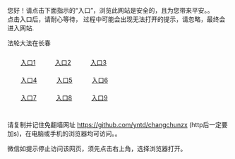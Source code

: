 您好！请点击下面指示的“入口”，浏览此网站是安全的，且为您带来平安。。 <br/>
点击入口后，请耐心等待， 过程中可能会出现无法打开的提示，请忽略，最终会进入网站. </br>

法轮大法在长春<br/>
<div style="padding:10px"><a style="margin:20px" target="_blank" href="https://d44hiylqfnnoq.cloudfront.net/2Qpsp?yfaavmww" id="ccLink1" rel="nofollow">入口1</a> <a target="_blank" style="margin:20px" href="https://d3q5iifw3wv28a.cloudfront.net/2Qpsp?wjaqr" id="ccLink2" rel="nofollow">入口2</a> <a style="margin:20px" target="_blank" href="https://d3ddsh3vivdrh0.cloudfront.net/2Qpsp?czfze" id="ccLink3" rel="nofollow">入口3</a></div>

<div style="padding:10px" ><a style="margin:20px" target="_blank" href="https://d44hiylqfnnoq.cloudfront.net/2Qpsp?yfaavmww" id="ccLink4" rel="nofollow">入口4</a> <a style="margin:20px" href="https://d3q5iifw3wv28a.cloudfront.net/2Qpsp?wjaqr" target="_blank" id="ccLink5" rel="nofollow">入口5</a> <a style="margin:20px" href="https://d3ddsh3vivdrh0.cloudfront.net/2Qpsp?czfze" target="_blank" id="ccLink6" rel="nofollow">入口6</a></div>

<div style="padding:10px"><a style="margin:20px" target="_blank" href="https://d44hiylqfnnoq.cloudfront.net/2Qpsp?yfaavmww" id="ccLink7" rel="nofollow">入口7</a> <a style="margin:20px" href="https://d3q5iifw3wv28a.cloudfront.net/2Qpsp?wjaqr" target="_blank" id="ccLink8" rel="nofollow">入口8</a> <a style="margin:20px" target="_blank" href="https://d3ddsh3vivdrh0.cloudfront.net/2Qpsp?czfze" id="ccLink9" rel="nofollow">入口9</a></div>

<br/>



请复制并记住免翻墙网址 https://github.com/yntd/changchunzx (http后一定要加s)，在电脑或手机的浏览器均可访问。。<br/>

微信如提示停止访问该网页，须先点击右上角，选择浏览器打开。
